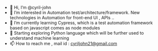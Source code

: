 - 👋 Hi, I’m @cyril-john
- 👀 I’m interested in Automation test/architecture/framework.
New technologies in Automation for front-end UI , APIs ..
- 🌱 I’m currently learning Cypress, which is a test automation framework based on javascript comes as node modules
- 🌱 Starting exploring Python language which will be further used to understand machine learning
- 📫 How to reach me ,
mail id : cyriljohn21@gmail.com



<!---
cyril-john/cyril-john is a ✨ special ✨ repository because its `README.md` (this file) appears on your GitHub profile.
You can click the Preview link to take a look at your changes.
--->
